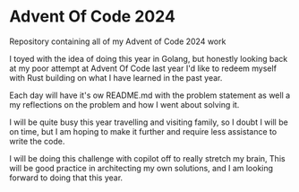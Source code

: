 # Advent Of Code 2024
Repository containing all of my Advent of Code 2024 work

I toyed with the idea of doing this year in Golang, but honestly looking back at my poor attempt at Advent Of Code last year I'd like to redeem myself with Rust building on what I have learned in the past year.

Each day will have it's ow README.md with the problem statement as well a my reflections on the problem and how I went about solving it.

I will be quite busy this year travelling and visiting family, so I doubt I will be on time, but I am hoping to make it further and require less assistance to write the code.

I will be doing this challenge with copilot off to really stretch my brain, This will be good practice in architecting my own solutions, and I am looking forward to doing that this year.
